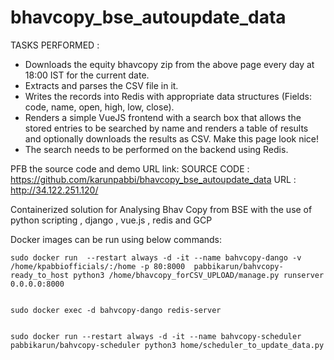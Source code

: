 # bhavcopy_bse_autoupdate_data

TASKS PERFORMED :
- Downloads the equity bhavcopy zip from the above page every day at 18:00 IST for the current date.
- Extracts and parses the CSV file in it.
- Writes the records into Redis with appropriate data structures (Fields: code, name, open, high, low, close).
- Renders a simple VueJS frontend with a search box that allows the stored entries to be searched by name and renders a table of results and optionally downloads the results as CSV. Make this page look nice!
- The search needs to be performed on the backend using Redis.

PFB the source code and demo URL link:
	SOURCE CODE : https://github.com/karunpabbi/bhavcopy_bse_autoupdate_data
	URL : http://34.122.251.120/


Containerized solution for Analysing Bhav Copy from BSE with the use of python scripting , django , vue.js , redis and GCP

Docker images can be run using below commands:


	sudo docker run  --restart always -d -it --name bahvcopy-dango -v /home/kpabbiofficials/:/home -p 80:8000  pabbikarun/bahvcopy-ready_to_host python3 /home/bhavcopy_forCSV_UPLOAD/manage.py runserver 0.0.0.0:8000


	sudo docker exec -d bahvcopy-dango redis-server


	sudo docker run --restart always -d -it --name bahvcopy-scheduler pabbikarun/bahvcopy-scheduler python3 home/scheduler_to_update_data.py
